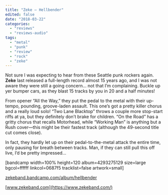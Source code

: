 ```yaml
---
title: "Zeke – Hellbender"
edited: false
date: "2018-03-22"
categories:
  - "reviews"
  - "reviews-audio"
tags:
  - "metal"
  - "punk"
  - "review"
  - "rock"
  - "zeke"
---
```


Not sure I was expecting to hear from these Seattle punk rockers again. **Zeke** last released a full-length record almost 15 years ago, and I was not aware they were still a going concern… not that I’m complaining. Buckle up yer bumper cars, as they blast 15 tracks by you in 20 and a half minutes!

From opener “All the Way,” they put the pedal to the metal with their up-tempo, pounding, groove-laden assault. This one’s got a pretty killer chorus and a really loud solo! “Two Lane Blacktop” throws a couple more stop-start riffs at ya, but they definitely don’t brake for children. “On the Road” has a gritty chorus that recalls Motorhead, while “Working Man” is anything but a Rush cover—this might be their fastest track (although the 49-second title cut comes close).

In fact, they hardly let up on their pedal-to-the-metal attack the entire time, only pausing for breath between tracks. Man, if they can still pull this off live, I’d be pretty impressed…

\[bandcamp width=100% height=120 album=4293275129 size=large bgcol=ffffff linkcol=0687f5 tracklist=false artwork=small\]

[zekeband.bandcamp.com/album/hellbender](https://zekeband.bandcamp.com/album/hellbender)

[www.zekeband.com](https://www.zekeband.com/)
